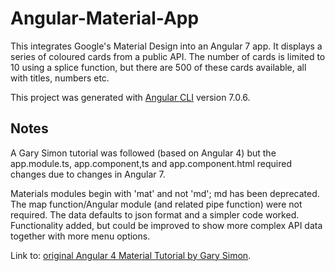 # Angular-Material-App

This integrates Google's Material Design into an Angular 7 app. It displays a series of coloured cards from a public API. The number of cards is limited to 10 using a splice function, but there are 500 of these cards available, all with titles, numbers etc.  

This project was generated with [Angular CLI](https://github.com/angular/angular-cli) version 7.0.6.


## Notes

A Gary Simon tutorial was followed (based on Angular 4) but the app.module.ts, app.component,ts and app.component.html required changes due to changes in Angular 7. 

Materials modules begin with 'mat' and not 'md'; md has been deprecated.  
The map function/Angular module (and related pipe function) were not required. The data defaults to json format and a simpler code worked. Functionality added, but could be improved to show more complex API data together with more menu options.

Link to: [original Angular 4 Material Tutorial by Gary Simon](https://coursetro.com/posts/code/67/Angular-4-Material-Tutorial).
